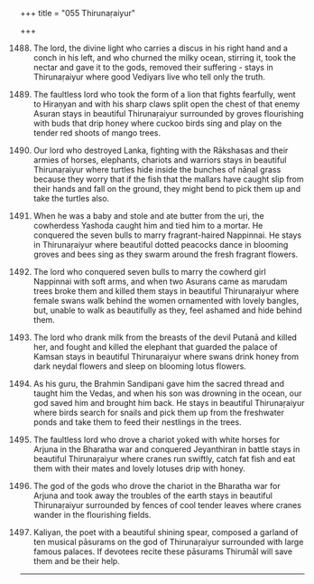 +++
title = "055 Thirunaṛaiyur"

+++

1488. The lord, the divine light
      who carries a discus in his right hand
      and a conch in his left,
      and who churned the milky ocean, stirring it,
      took the nectar and gave it to the gods,
      removed their suffering -
      stays in Thirunaṛaiyur
      where good Vediyars live who tell only the truth.

1489. The faultless lord who took the form of a lion that fights fearfully,
      went to Hiraṇyan and with his sharp claws
      split open the chest of that enemy Asuran
      stays in beautiful Thirunaṛaiyur
      surrounded by groves flourishing with buds that drip honey
      where cuckoo birds sing and play on the tender red shoots of mango trees.

1490. Our lord who destroyed Lanka, fighting with the Rākshasas
      and their armies of horses, elephants, chariots and warriors
      stays in beautiful Thirunaṛaiyur
      where turtles hide inside the bunches of nāṇal grass
      because they worry that if the fish that the mallars have caught
      slip from their hands and fall on the ground,
      they might bend to pick them up and take the turtles also.

1491. When he was a baby and stole and ate butter from the uṛi,
      the cowherdess Yashoda caught him and tied him to a mortar.
      He conquered the seven bulls to marry fragrant-haired Nappinnai.
      He stays in Thirunaṛaiyur
      where beautiful dotted peacocks dance
      in blooming groves and bees sing
      as they swarm around the fresh fragrant flowers.

1492. The lord who conquered seven bulls
      to marry the cowherd girl Nappinnai with soft arms,
      and when two Asurans came as marudam trees
      broke them and killed them
      stays in beautiful Thirunaṛaiyur
      where female swans walk behind the women
      ornamented with lovely bangles,
      but, unable to walk as beautifully as they,
      feel ashamed and hide behind them.

1493. The lord who drank milk from the breasts of the devil Putanā
      and killed her,
      and fought and killed the elephant that guarded the palace of Kamsan
      stays in beautiful Thirunaṛaiyur
      where swans drink honey from dark neydal flowers
      and sleep on blooming lotus flowers.

1494. As his guru, the Brahmin Sandipani
      gave him the sacred thread and taught him the Vedas,
      and when his son was drowning in the ocean,
      our god saved him and brought him back.
      He stays in beautiful Thirunaṛaiyur
      where birds search for snails and pick them up from the freshwater ponds
      and take them to feed their nestlings in the trees.

1495. The faultless lord who drove a chariot
      yoked with white horses for Arjuna in the Bharatha war
      and conquered Jeyanthiran in battle
      stays in beautiful Thirunaṛaiyur
      where cranes run swiftly, catch fat fish and eat them with their mates
      and lovely lotuses drip with honey.

1496. The god of the gods who drove the chariot
      in the Bharatha war for Arjuna
      and took away the troubles of the earth
      stays in beautiful Thirunaṛaiyur
      surrounded by fences of cool tender leaves
      where cranes wander in the flourishing fields.

1497. Kaliyan, the poet with a beautiful shining spear,
      composed a garland of ten musical pāsurams
      on the god of Thirunaṛaiyur
      surrounded with large famous palaces.
      If devotees recite these pāsurams
      Thirumāl will save them and be their help.
----------
